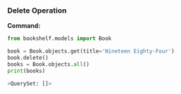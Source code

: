 ### Delete Operation

**Command:**

```python
from bookshelf.models import Book

book = Book.objects.get(title='Nineteen Eighty-Four')
book.delete()
books = Book.objects.all()
print(books)

<QuerySet: []>
